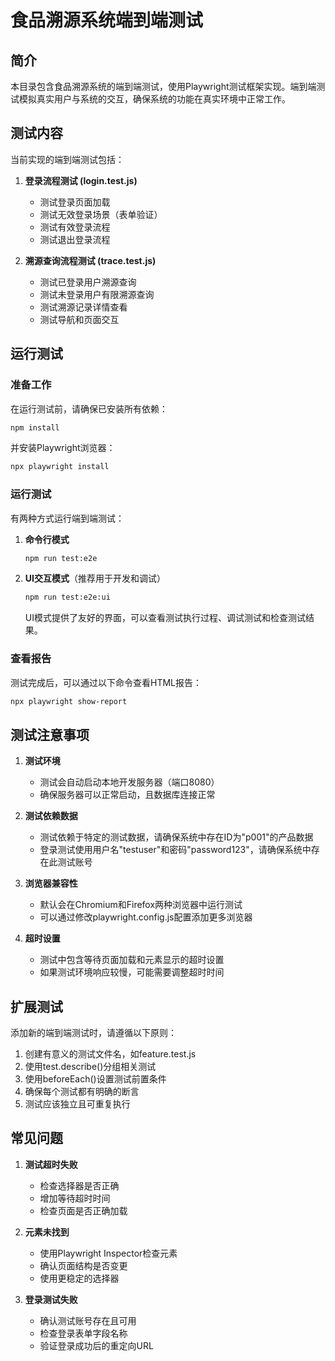 # 食品溯源系统端到端测试

## 简介

本目录包含食品溯源系统的端到端测试，使用Playwright测试框架实现。端到端测试模拟真实用户与系统的交互，确保系统的功能在真实环境中正常工作。

## 测试内容

当前实现的端到端测试包括：

1. **登录流程测试 (login.test.js)**
   - 测试登录页面加载
   - 测试无效登录场景（表单验证）
   - 测试有效登录流程
   - 测试退出登录流程

2. **溯源查询流程测试 (trace.test.js)**
   - 测试已登录用户溯源查询
   - 测试未登录用户有限溯源查询
   - 测试溯源记录详情查看
   - 测试导航和页面交互

## 运行测试

### 准备工作

在运行测试前，请确保已安装所有依赖：

```bash
npm install
```

并安装Playwright浏览器：

```bash
npx playwright install
```

### 运行测试

有两种方式运行端到端测试：

1. **命令行模式**

   ```bash
   npm run test:e2e
   ```

2. **UI交互模式**（推荐用于开发和调试）

   ```bash
   npm run test:e2e:ui
   ```

   UI模式提供了友好的界面，可以查看测试执行过程、调试测试和检查测试结果。

### 查看报告

测试完成后，可以通过以下命令查看HTML报告：

```bash
npx playwright show-report
```

## 测试注意事项

1. **测试环境**
   - 测试会自动启动本地开发服务器（端口8080）
   - 确保服务器可以正常启动，且数据库连接正常

2. **测试依赖数据**
   - 测试依赖于特定的测试数据，请确保系统中存在ID为"p001"的产品数据
   - 登录测试使用用户名"testuser"和密码"password123"，请确保系统中存在此测试账号

3. **浏览器兼容性**
   - 默认会在Chromium和Firefox两种浏览器中运行测试
   - 可以通过修改playwright.config.js配置添加更多浏览器

4. **超时设置**
   - 测试中包含等待页面加载和元素显示的超时设置
   - 如果测试环境响应较慢，可能需要调整超时时间

## 扩展测试

添加新的端到端测试时，请遵循以下原则：

1. 创建有意义的测试文件名，如feature.test.js
2. 使用test.describe()分组相关测试
3. 使用beforeEach()设置测试前置条件
4. 确保每个测试都有明确的断言
5. 测试应该独立且可重复执行

## 常见问题

1. **测试超时失败**
   - 检查选择器是否正确
   - 增加等待超时时间
   - 检查页面是否正确加载

2. **元素未找到**
   - 使用Playwright Inspector检查元素
   - 确认页面结构是否变更
   - 使用更稳定的选择器

3. **登录测试失败**
   - 确认测试账号存在且可用
   - 检查登录表单字段名称
   - 验证登录成功后的重定向URL 